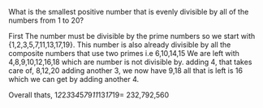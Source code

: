 What is the smallest positive number that is evenly divisible by all of the numbers from 1 to 20?

First The number must be divisible by the prime numbers so we start with  {1,2,3,5,7,11,13,17,19}.
This number is also already divisible by all the composite numbers that use two primes i.e 6,10,14,15
We are left with 4,8,9,10,12,16,18 which are number is not divisible by.
adding 4, that takes care of, 8,12,20
adding another 3, we now have 9,18
all that is left is 16 which we can get by adding another 4.

Overall thats, 1*2*2*3*3*4*5*7*9*11*13*17*19= 232,792,560‬
